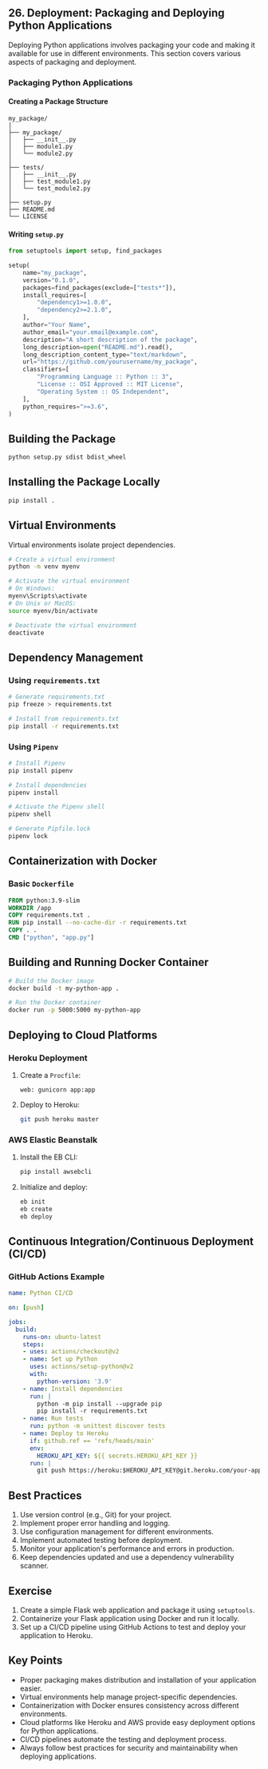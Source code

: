 
## 26. Deployment: Packaging and Deploying Python Applications 

Deploying Python applications involves packaging your code and making it available for use in different environments. This section covers various aspects of packaging and deployment. 

### Packaging Python Applications 

#### Creating a Package Structure

```
my_package/  
│  
├── my_package/  
│   ├── __init__.py  
│   ├── module1.py  
│   └── module2.py  
│  
├── tests/  
│   ├── __init__.py  
│   ├── test_module1.py  
│   └── test_module2.py  
│  
├── setup.py  
├── README.md  
└── LICENSE
```

#### Writing `setup.py`

```python
from setuptools import setup, find_packages

setup(
    name="my_package",
    version="0.1.0",
    packages=find_packages(exclude=["tests*"]),
    install_requires=[
        "dependency1>=1.0.0",
        "dependency2>=2.1.0",
    ],
    author="Your Name",
    author_email="your.email@example.com",
    description="A short description of the package",
    long_description=open("README.md").read(),
    long_description_content_type="text/markdown",
    url="https://github.com/yourusername/my_package",
    classifiers=[
        "Programming Language :: Python :: 3",
        "License :: OSI Approved :: MIT License",
        "Operating System :: OS Independent",
    ],
    python_requires=">=3.6",
)
```

## Building the Package

```bash
python setup.py sdist bdist_wheel
```

## Installing the Package Locally

```bash
pip install .
```

## Virtual Environments

Virtual environments isolate project dependencies.

```bash
# Create a virtual environment
python -m venv myenv

# Activate the virtual environment
# On Windows:
myenv\Scripts\activate
# On Unix or MacOS:
source myenv/bin/activate

# Deactivate the virtual environment
deactivate
```

## Dependency Management

### Using `requirements.txt`

```bash
# Generate requirements.txt
pip freeze > requirements.txt

# Install from requirements.txt
pip install -r requirements.txt
```

### Using `Pipenv`

```bash
# Install Pipenv
pip install pipenv

# Install dependencies
pipenv install

# Activate the Pipenv shell
pipenv shell

# Generate Pipfile.lock
pipenv lock
```

## Containerization with Docker

### Basic `Dockerfile`

```dockerfile
FROM python:3.9-slim
WORKDIR /app
COPY requirements.txt .
RUN pip install --no-cache-dir -r requirements.txt
COPY . .
CMD ["python", "app.py"]
```

## Building and Running Docker Container

```bash
# Build the Docker image
docker build -t my-python-app .

# Run the Docker container
docker run -p 5000:5000 my-python-app
```

## Deploying to Cloud Platforms

### Heroku Deployment

1. Create a `Procfile`:
   ```
   web: gunicorn app:app
   ```

2. Deploy to Heroku:
   ```bash
   git push heroku master
   ```

### AWS Elastic Beanstalk

1. Install the EB CLI:
   ```bash
   pip install awsebcli
   ```

2. Initialize and deploy:
   ```bash
   eb init
   eb create
   eb deploy
   ```

## Continuous Integration/Continuous Deployment (CI/CD)

### GitHub Actions Example

```yaml
name: Python CI/CD

on: [push]

jobs:
  build:
    runs-on: ubuntu-latest
    steps:
    - uses: actions/checkout@v2
    - name: Set up Python
      uses: actions/setup-python@v2
      with:
        python-version: '3.9'
    - name: Install dependencies
      run: |
        python -m pip install --upgrade pip
        pip install -r requirements.txt
    - name: Run tests
      run: python -m unittest discover tests
    - name: Deploy to Heroku
      if: github.ref == 'refs/heads/main'
      env:
        HEROKU_API_KEY: ${{ secrets.HEROKU_API_KEY }}
      run: |
        git push https://heroku:$HEROKU_API_KEY@git.heroku.com/your-app-name.git main
```

## Best Practices

1. Use version control (e.g., Git) for your project.
2. Implement proper error handling and logging.
3. Use configuration management for different environments.
4. Implement automated testing before deployment.
5. Monitor your application's performance and errors in production.
6. Keep dependencies updated and use a dependency vulnerability scanner.

## Exercise

1. Create a simple Flask web application and package it using `setuptools`.
2. Containerize your Flask application using Docker and run it locally.
3. Set up a CI/CD pipeline using GitHub Actions to test and deploy your application to Heroku.

## Key Points

- Proper packaging makes distribution and installation of your application easier.
- Virtual environments help manage project-specific dependencies.
- Containerization with Docker ensures consistency across different environments.
- Cloud platforms like Heroku and AWS provide easy deployment options for Python applications.
- CI/CD pipelines automate the testing and deployment process.
- Always follow best practices for security and maintainability when deploying applications.